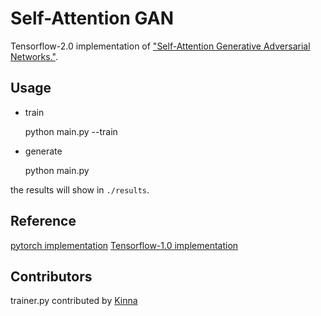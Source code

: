 # Self-Attention GAN
Tensorflow-2.0 implementation of ["Self-Attention Generative Adversarial Networks."](https://arxiv.org/abs/1805.08318).
## Usage

* train

    python main.py --train

* generate
    
    python main.py

the results will show in `./results`.

## Reference
[pytorch implementation](https://github.com/heykeetae/Self-Attention-GAN)
[Tensorflow-1.0 implementation](https://github.com/taki0112/Self-Attention-GAN-Tensorflow)

## Contributors
trainer.py contributed by [Kinna](https://github.com/KinnaChen)